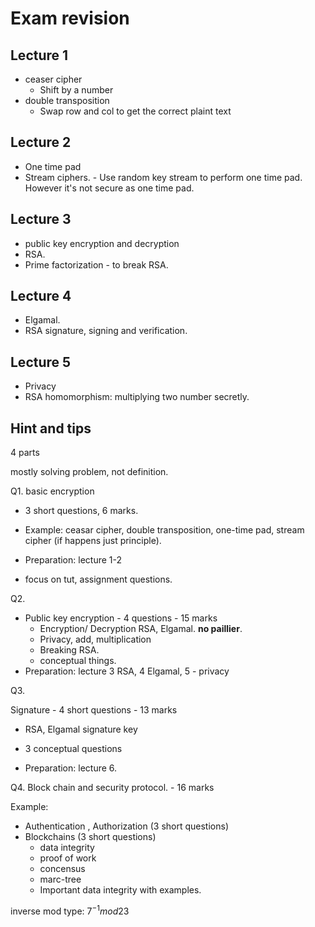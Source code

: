 #  Exam revision

## Lecture 1

- ceaser cipher
  - Shift by a number
- double transposition
  - Swap row and col to get the correct plaint text

## Lecture 2

- One time pad
- Stream ciphers. - Use random key stream to perform one time pad. However it's not secure as one time pad. 

## Lecture 3

- public key encryption and decryption
- RSA.
- Prime factorization - to break RSA.

## Lecture 4

- Elgamal.
- RSA signature, signing and verification.

## Lecture 5

- Privacy
- RSA homomorphism: multiplying two number secretly.

## Hint and tips

4 parts

mostly solving problem, not definition.

Q1. basic encryption

- 3 short questions, 6 marks.

- Example: ceasar cipher, double transposition, one-time pad, stream cipher (if happens just principle).

- Preparation: lecture 1-2
- focus on tut, assignment questions.

Q2.

- Public key encryption - 4 questions - 15 marks
  - Encryption/ Decryption RSA, Elgamal. **no paillier**.
  - Privacy, add, multiplication
  - Breaking RSA.
  - conceptual things.
- Preparation: lecture 3 RSA, 4 Elgamal, 5 - privacy

Q3.

Signature - 4 short questions - 13 marks

- RSA, Elgamal signature key
- 3 conceptual questions

- Preparation: lecture 6.

Q4. Block chain and security protocol. - 16 marks

Example:

- Authentication , Authorization (3 short questions)
- Blockchains (3 short questions)
  - data integrity
  - proof of work
  - concensus
  - marc-tree
  - Important data integrity with examples.

inverse mod type: $7^{-1}mod23$



